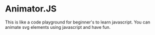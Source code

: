 # Animator.JS
This is like a code playground for beginner's to learn javascript.
You can animate svg elements using javascript and have fun.
